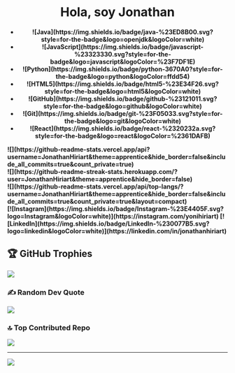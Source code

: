
<h1 align="center">Hola, soy Jonathan</h1>
<h4>
<div align="center">
    <ul display="flex">
        <l1 src="https://img.shields.io/badge/css3-%231572B6.svg?style=for-the-badge&logo=css3&logoColor=white"></l1>
        <li>![Java](https://img.shields.io/badge/java-%23ED8B00.svg?style=for-the-badge&logo=openjdk&logoColor=white)</li> 
        <li>![JavaScript](https://img.shields.io/badge/javascript-%23323330.svg?style=for-the-badge&logo=javascript&logoColor=%23F7DF1E)</li> 
        <li>![Python](https://img.shields.io/badge/python-3670A0?style=for-the-badge&logo=python&logoColor=ffdd54) </li>
        <li>![HTML5](https://img.shields.io/badge/html5-%23E34F26.svg?style=for-the-badge&logo=html5&logoColor=white)</li>
        <li>![GitHub](https://img.shields.io/badge/github-%23121011.svg?style=for-the-badge&logo=github&logoColor=white) </li>
        <li>![Git](https://img.shields.io/badge/git-%23F05033.svg?style=for-the-badge&logo=git&logoColor=white) </li>
        <li>![React](https://img.shields.io/badge/react-%2320232a.svg?style=for-the-badge&logo=react&logoColor=%2361DAFB)</li>
    </ul>
</div>
<div>
    ![](https://github-readme-stats.vercel.app/api?username=JonathanHiriart&theme=apprentice&hide_border=false&include_all_commits=true&count_private=true)<br/>
    ![](https://github-readme-streak-stats.herokuapp.com/?user=JonathanHiriart&theme=apprentice&hide_border=false)<br/>
    ![](https://github-readme-stats.vercel.app/api/top-langs/?username=JonathanHiriart&theme=apprentice&hide_border=false&include_all_commits=true&count_private=true&layout=compact)
</div>
[![Instagram](https://img.shields.io/badge/Instagram-%23E4405F.svg?logo=Instagram&logoColor=white)](https://instagram.com/yonihiriart) [![LinkedIn](https://img.shields.io/badge/LinkedIn-%230077B5.svg?logo=linkedin&logoColor=white)](https://linkedin.com/in/jonathanhiriart) 


## 🏆 GitHub Trophies
![](https://github-profile-trophy.vercel.app/?username=JonathanHiriart&theme=aura_dark&no-frame=true&no-bg=true&margin-w=4)

### ✍️ Random Dev Quote
![](https://quotes-github-readme.vercel.app/api?type=horizontal&theme=radical)

### 🔝 Top Contributed Repo
![](https://github-contributor-stats.vercel.app/api?username=JonathanHiriart&limit=5&theme=dark&combine_all_yearly_contributions=true)

---
[![](https://visitcount.itsvg.in/api?id=JonathanHiriart&icon=0&color=0)](https://visitcount.itsvg.in)
